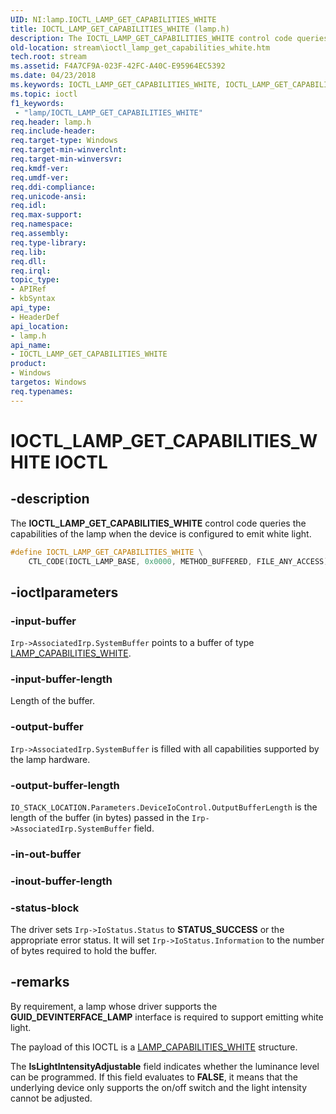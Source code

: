 ```yaml
---
UID: NI:lamp.IOCTL_LAMP_GET_CAPABILITIES_WHITE
title: IOCTL_LAMP_GET_CAPABILITIES_WHITE (lamp.h)
description: The IOCTL_LAMP_GET_CAPABILITIES_WHITE control code queries the capabilities of the lamp when the device is configured to emit white light.
old-location: stream\ioctl_lamp_get_capabilities_white.htm
tech.root: stream
ms.assetid: F4A7CF9A-023F-42FC-A40C-E95964EC5392
ms.date: 04/23/2018
ms.keywords: IOCTL_LAMP_GET_CAPABILITIES_WHITE, IOCTL_LAMP_GET_CAPABILITIES_WHITE control, IOCTL_LAMP_GET_CAPABILITIES_WHITE control code [Streaming Media Devices], lamp/IOCTL_LAMP_GET_CAPABILITIES_WHITE, stream.ioctl_lamp_get_capabilities_white
ms.topic: ioctl
f1_keywords:
 - "lamp/IOCTL_LAMP_GET_CAPABILITIES_WHITE"
req.header: lamp.h
req.include-header: 
req.target-type: Windows
req.target-min-winverclnt: 
req.target-min-winversvr: 
req.kmdf-ver: 
req.umdf-ver: 
req.ddi-compliance: 
req.unicode-ansi: 
req.idl: 
req.max-support: 
req.namespace: 
req.assembly: 
req.type-library: 
req.lib: 
req.dll: 
req.irql: 
topic_type:
- APIRef
- kbSyntax
api_type:
- HeaderDef
api_location:
- lamp.h
api_name:
- IOCTL_LAMP_GET_CAPABILITIES_WHITE
product:
- Windows
targetos: Windows
req.typenames: 
---
```


# IOCTL_LAMP_GET_CAPABILITIES_WHITE IOCTL

## -description

The **IOCTL_LAMP_GET_CAPABILITIES_WHITE** control code queries the capabilities of the lamp when the device is configured to emit white light.

```cpp
#define IOCTL_LAMP_GET_CAPABILITIES_WHITE \
    CTL_CODE(IOCTL_LAMP_BASE, 0x0000, METHOD_BUFFERED, FILE_ANY_ACCESS)
```

## -ioctlparameters

### -input-buffer

`Irp->AssociatedIrp.SystemBuffer` points to a buffer of type [LAMP_CAPABILITIES_WHITE](https://docs.microsoft.com/windows-hardware/drivers/ddi/content/lamp/ns-lamp-lamp_capabilities_white).

### -input-buffer-length

Length of the buffer.

### -output-buffer

`Irp->AssociatedIrp.SystemBuffer` is filled with all capabilities supported by the lamp hardware.

### -output-buffer-length

`IO_STACK_LOCATION.Parameters.DeviceIoControl.OutputBufferLength` is the length of the buffer (in bytes) passed in the `Irp->AssociatedIrp.SystemBuffer` field.

### -in-out-buffer

### -inout-buffer-length

### -status-block

The driver sets `Irp->IoStatus.Status` to **STATUS_SUCCESS** or the appropriate error status. It will set `Irp->IoStatus.Information` to the number of bytes required to hold the buffer.

## -remarks

By requirement, a lamp whose driver supports the **GUID_DEVINTERFACE_LAMP** interface is required to support emitting white light.

The payload of this IOCTL is a [LAMP_CAPABILITIES_WHITE](https://docs.microsoft.com/windows-hardware/drivers/ddi/content/lamp/ns-lamp-lamp_capabilities_white) structure.

The **IsLightIntensityAdjustable** field indicates whether the luminance level can be programmed. If this field evaluates to **FALSE**, it means that the underlying device only supports the on/off switch and the light intensity cannot be adjusted.

